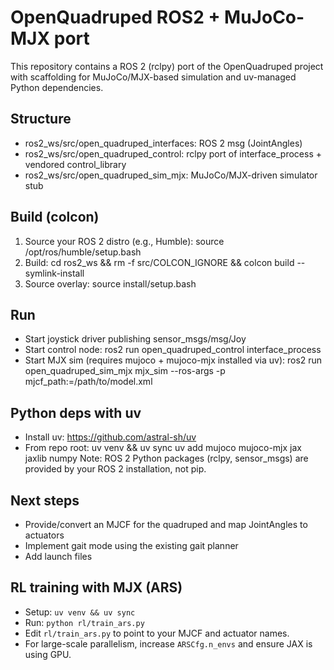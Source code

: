 # OpenQuadruped ROS2 + MuJoCo-MJX port

This repository contains a ROS 2 (rclpy) port of the OpenQuadruped project with scaffolding for MuJoCo/MJX-based simulation and uv-managed Python dependencies.

## Structure
- ros2_ws/src/open_quadruped_interfaces: ROS 2 msg (JointAngles)
- ros2_ws/src/open_quadruped_control: rclpy port of interface_process + vendored control_library
- ros2_ws/src/open_quadruped_sim_mjx: MuJoCo/MJX-driven simulator stub

## Build (colcon)
1) Source your ROS 2 distro (e.g., Humble):
   source /opt/ros/humble/setup.bash
2) Build:
   cd ros2_ws && rm -f src/COLCON_IGNORE && colcon build --symlink-install
3) Source overlay:
   source install/setup.bash

## Run
- Start joystick driver publishing sensor_msgs/msg/Joy
- Start control node:
  ros2 run open_quadruped_control interface_process
- Start MJX sim (requires mujoco + mujoco-mjx installed via uv):
  ros2 run open_quadruped_sim_mjx mjx_sim --ros-args -p mjcf_path:=/path/to/model.xml

## Python deps with uv
- Install uv: https://github.com/astral-sh/uv
- From repo root:
  uv venv && uv sync
  uv add mujoco mujoco-mjx jax jaxlib numpy
Note: ROS 2 Python packages (rclpy, sensor_msgs) are provided by your ROS 2 installation, not pip.

## Next steps
- Provide/convert an MJCF for the quadruped and map JointAngles to actuators
- Implement gait mode using the existing gait planner
- Add launch files


## RL training with MJX (ARS)
- Setup: `uv venv && uv sync`
- Run: `python rl/train_ars.py`
- Edit `rl/train_ars.py` to point to your MJCF and actuator names.
- For large-scale parallelism, increase `ARSCfg.n_envs` and ensure JAX is using GPU.
